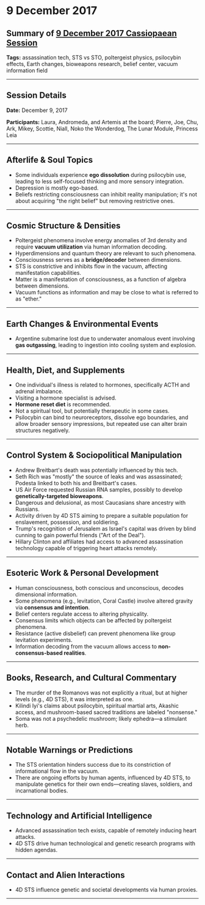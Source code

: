 # 9 December 2017

## Summary of [9 December 2017 Cassiopaean Session](https://cassiopaea.org/forum/threads/session-9-december-2017.45195/#post-743394)

**Tags:** assassination tech, STS vs STO, poltergeist physics, psilocybin effects, Earth changes, bioweapons research, belief center, vacuum information field

---


## Session Details

**Date:** December 9, 2017

**Participants:** Laura, Andromeda, and Artemis at the board; Pierre, Joe, Chu, Ark, Mikey, Scottie, Niall, Noko the Wonderdog, The Lunar Module, Princess Leia

---


## Afterlife & Soul Topics

- Some individuals experience **ego dissolution** during psilocybin use, leading to less self-focused thinking and more sensory integration.
- Depression is mostly ego-based.
- Beliefs restricting consciousness can inhibit reality manipulation; it's not about acquiring "the right belief" but removing restrictive ones.

---


## Cosmic Structure & Densities

- Poltergeist phenomena involve energy anomalies of 3rd density and require **vacuum utilization** via human information decoding.
- Hyperdimensions and quantum theory are relevant to such phenomena.
- Consciousness serves as a **bridge/decoder** between dimensions.
- STS is constrictive and inhibits flow in the vacuum, affecting manifestation capabilities.
- Matter is a manifestation of consciousness, as a function of algebra between dimensions.
- Vacuum functions as information and may be close to what is referred to as "ether."

---


## Earth Changes & Environmental Events

- Argentine submarine lost due to underwater anomalous event involving **gas outgassing**, leading to ingestion into cooling system and explosion.

---


## Health, Diet, and Supplements

- One individual's illness is related to hormones, specifically ACTH and adrenal imbalance.
- Visiting a hormone specialist is advised.
- **Hormone reset diet** is recommended.
- Not a spiritual tool, but potentially therapeutic in some cases.
- Psilocybin can bind to neuroreceptors, dissolve ego boundaries, and allow broader sensory impressions, but repeated use can alter brain structures negatively.

---


## Control System & Sociopolitical Manipulation

- Andrew Breitbart's death was potentially influenced by this tech.
- Seth Rich was "mostly" the source of leaks and was assassinated; Podesta linked to both his and Breitbart's cases.
- US Air Force requested Russian RNA samples, possibly to develop **genetically-targeted bioweapons**.
- Dangerous and delusional, as most Caucasians share ancestry with Russians.
- Activity driven by 4D STS aiming to prepare a suitable population for enslavement, possession, and soldiering.
- Trump's recognition of Jerusalem as Israel's capital was driven by blind cunning to gain powerful friends ("Art of the Deal").
- Hillary Clinton and affiliates had access to advanced assassination technology capable of triggering heart attacks remotely.

---


## Esoteric Work & Personal Development

- Human consciousness, both conscious and unconscious, decodes dimensional information.
- Some phenomena (e.g., levitation, Coral Castle) involve altered gravity via **consensus and intention**.
- Belief centers regulate access to altering physicality.
- Consensus limits which objects can be affected by poltergeist phenomena.
- Resistance (active disbelief) can prevent phenomena like group levitation experiments.
- Information decoding from the vacuum allows access to **non-consensus-based realities**.

---


## Books, Research, and Cultural Commentary

- The murder of the Romanovs was not explicitly a ritual, but at higher levels (e.g., 4D STS), it was interpreted as one.
- Kilindi Iyi's claims about psilocybin, spiritual martial arts, Akashic access, and mushroom-based sacred traditions are labeled "nonsense."
- Soma was not a psychedelic mushroom; likely ephedra—a stimulant herb.

---


## Notable Warnings or Predictions

- The STS orientation hinders success due to its constriction of informational flow in the vacuum.
- There are ongoing efforts by human agents, influenced by 4D STS, to manipulate genetics for their own ends—creating slaves, soldiers, and incarnational bodies.

---


## Technology and Artificial Intelligence

- Advanced assassination tech exists, capable of remotely inducing heart attacks.
- 4D STS drive human technological and genetic research programs with hidden agendas.

---


## Contact and Alien Interactions

- 4D STS influence genetic and societal developments via human proxies.

---



